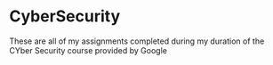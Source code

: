# CyberSecurity
These are all of my assignments completed during my duration of the CYber Security course provided by Google
